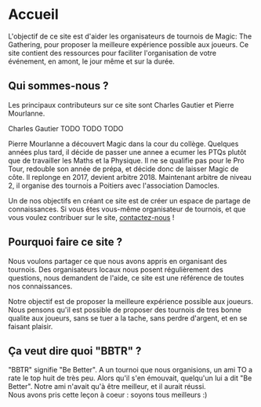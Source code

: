 # Accueil

L'objectif de ce site est d'aider les organisateurs de tournois de Magic: The Gathering, pour proposer la meilleure expérience possible aux joueurs. Ce site contient des ressources pour faciliter l'organisation de votre événement, en amont, le jour même et sur la durée.


## Qui sommes-nous ?

Les principaux contributeurs sur ce site sont Charles Gautier et Pierre Mourlanne.

Charles Gautier TODO TODO TODO

Pierre Mourlanne a découvert Magic dans la cour du collège. Quelques années plus tard, il décide de passer une annee a ecumer les PTQs plutôt que de travailler les Maths et la Physique. Il ne se qualifie pas pour le Pro Tour, redouble son année de prépa, et décide donc de laisser Magic de côte. Il replonge en 2017, devient arbitre 2018. Maintenant arbitre de niveau 2, il organise des tournois a Poitiers avec l'association Damocles.

Un de nos objectifs en créant ce site est de créer un espace de partage de connaissances. Si vous êtes vous-même organisateur de tournois, et que vous voulez contribuer sur le site, [contactez-nous](mailto:contact@bbtr.fr) !


## Pourquoi faire ce site ?

Nous voulons partager ce que nous avons appris en organisant des tournois. Des organisateurs locaux nous posent régulièrement des questions, nous demandent de l'aide, ce site est une référence de toutes nos connaissances.

Notre objectif est de proposer la meilleure expérience possible aux joueurs. Nous pensons qu'il est possible de proposer des tournois de tres bonne qualite aux joueurs, sans se tuer a la tache, sans perdre d'argent, et en se faisant plaisir.


## Ça veut dire quoi "BBTR" ?

"BBTR" signifie "Be Better". A un tournoi que nous organisions, un ami TO a rate le top huit de très peu. Alors qu'il s'en émouvait, quelqu'un lui a dit "Be Better". Notre ami n'avait qu'à être meilleur, et il aurait réussi.  
Nous avons pris cette leçon à coeur : soyons tous meilleurs :)
